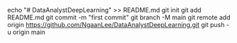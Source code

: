 echo "# DataAnalystDeepLearning" >> README.md
git init
git add README.md
git commit -m "first commit"
git branch -M main
git remote add origin https://github.com/NgaanLee/DataAnalystDeepLearning.git
git push -u origin main
